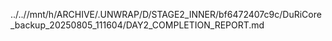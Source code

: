 ../..//mnt/h/ARCHIVE/.UNWRAP/D/STAGE2_INNER/bf6472407c9c/DuRiCore_backup_20250805_111604/DAY2_COMPLETION_REPORT.md